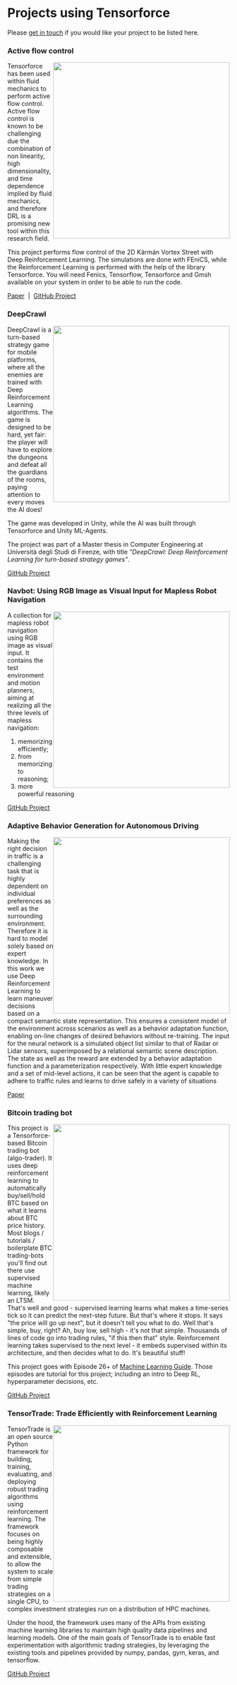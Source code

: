 # Projects using Tensorforce

Please [get in touch](mailto:tensorforce.team@gmail.com) if you would like your project to be listed here.




### Active flow control
<img width=400 style="float: right;" src="data/active_flow_control.gif">

Tensorforce has been used within fluid mechanics to perform active flow control. Active flow control is known to be challenging due the combination of non linearity, high dimensionality, and time dependence implied by fluid mechanics, and therefore DRL is a promising new tool within this research field.

This project performs flow control of the 2D Kármán Vortex Street with Deep Reinforcement Learning. The simulations are done with FEniCS, while the Reinforcement Learning is performed with the help of the library Tensorforce. You will need Fenics, Tensorflow, Tensorforce and Gmsh available on your system in order to be able to run the code.

[Paper](https://arxiv.org/abs/1808.07664)&nbsp;&nbsp;|&nbsp;&nbsp;[GitHub Project](https://github.com/jerabaul29/Cylinder2DFlowControlDRL)




### DeepCrawl
<img width=400 style="float: right;" src="data/deepcrawl.gif">

DeepCrawl is a turn-based strategy game for mobile platforms, where all the enemies are trained with Deep Reinforcement Learning algorithms. The game is designed to be hard, yet fair: the player will have to explore the dungeons and defeat all the guardians of the rooms, paying attention to every moves the AI does!

The game was developed in Unity, while the AI was built through Tensorforce and Unity ML-Agents.

The project was part of a Master thesis in Computer Engineering at Università degli Studi di Firenze, with title *"DeepCrawl: Deep Reinforcement Learning for turn-based strategy games"*.

[GitHub Project](https://github.com/SestoAle/DeepCrawl)




### Navbot: Using RGB Image as Visual Input for Mapless Robot Navigation
<img width=400 style="float: right;" src="data/navbot.gif">

A collection for mapless robot navigation using RGB image as visual input. It contains the test environment and motion planners, aiming at realizing all the three levels of mapless navigation:

1. memorizing efficiently; 
2. from memorizing to reasoning; 
3. more powerful reasoning

[GitHub Project](https://github.com/marooncn/navbot)




### Adaptive Behavior Generation for Autonomous Driving
<img width=400 style="float: right;" src="data/adaptive_behavior_generation_for_autonomous_driving.png">

Making the right decision in traffic is a challenging task that is highly dependent on individual preferences as well as the surrounding environment. Therefore it is hard to model solely based on expert knowledge. In this work we use Deep Reinforcement Learning to learn maneuver decisions based on a compact semantic state representation. This ensures a consistent model of the environment across scenarios as well as a behavior adaptation function, enabling on-line changes
of desired behaviors without re-training. The input for the neural network is a simulated object list similar to that of Radar or Lidar sensors, superimposed by a relational semantic scene description. The state as well as the reward are extended by a behavior adaptation function and a parameterization respectively. With little expert knowledge and a set of mid-level actions, it can be seen that the agent is capable to adhere to traffic rules and learns to drive safely in a variety of situations

[Paper](https://arxiv.org/abs/1809.03214)




### Bitcoin trading bot
<img width=400 style="float: right;" src="data/bitcoin_trading_bot.png">

This project is a Tensorforce-based Bitcoin trading bot (algo-trader). It uses deep reinforcement learning to automatically buy/sell/hold BTC based on what it learns about BTC price history. Most blogs / tutorials / boilerplate BTC trading-bots you'll find out there use supervised machine learning, likely an LTSM. That's well and good - supervised learning learns what makes a time-series tick so it can predict the next-step future. But that's where it stops. It says "the price will go up next", but it doesn't tell you what to do. Well that's simple, buy, right? Ah, buy low, sell high - it's not that simple. Thousands of lines of code go into trading rules, "if this then that" style. Reinforcement learning takes supervised to the next level - it embeds supervised within its architecture, and then decides what to do. It's beautiful stuff!

This project goes with Episode 26+ of [Machine Learning Guide](http://ocdevel.com/mlg). Those episodes are tutorial for this project; including an intro to Deep RL, hyperparameter decisions, etc.

[GitHub Project](https://github.com/lefnire/tforce_btc_trader)




### TensorTrade: Trade Efficiently with Reinforcement Learning
<img width=400 style="float: right;" src="https://raw.githubusercontent.com/notadamking/tensortrade/master/docs/source/_static/logo.jpg">

TensorTrade is an open source Python framework for building, training, evaluating, and deploying robust trading algorithms using reinforcement learning. The framework focuses on being highly composable and extensible, to allow the system to scale from simple trading strategies on a single CPU, to complex investment strategies run on a distribution of HPC machines.

Under the hood, the framework uses many of the APIs from existing machine learning libraries to maintain high quality data pipelines and learning models. One of the main goals of TensorTrade is to enable fast experimentation with algorithmic trading strategies, by leveraging the existing tools and pipelines provided by numpy, pandas, gym, keras, and tensorflow.

[GitHub Project](https://github.com/notadamking/tensortrade)
